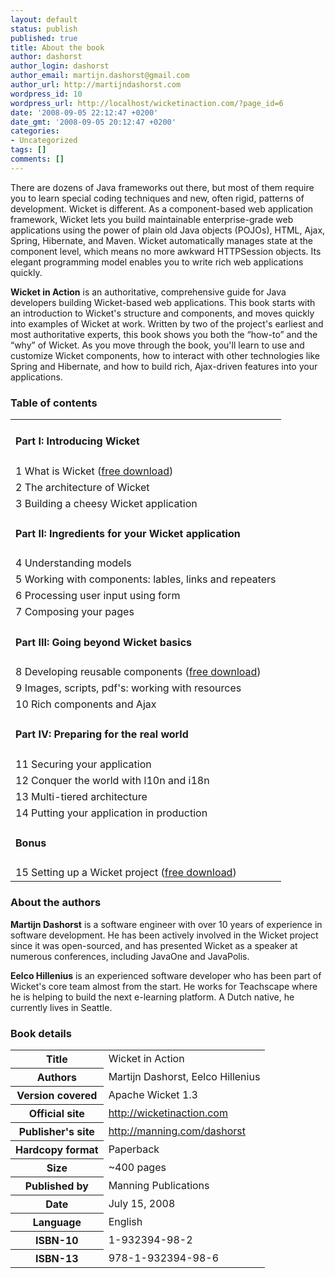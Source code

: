 ```yaml
---
layout: default
status: publish
published: true
title: About the book
author: dashorst
author_login: dashorst
author_email: martijn.dashorst@gmail.com
author_url: http://martijndashorst.com
wordpress_id: 10
wordpress_url: http://localhost/wicketinaction.com/?page_id=6
date: '2008-09-05 22:12:47 +0200'
date_gmt: '2008-09-05 20:12:47 +0200'
categories:
- Uncategorized
tags: []
comments: []
---
```

There are dozens of Java frameworks out there, but most of them require
you to learn special coding techniques and new, often rigid, patterns
of development. Wicket is different. As a component-based web
application framework, Wicket lets you build maintainable
enterprise-grade web applications using the power of plain old Java
objects (POJOs), HTML, Ajax, Spring, Hibernate, and Maven. Wicket
automatically manages state at the component level, which means no more
awkward HTTPSession objects. Its elegant programming model enables you
to write rich web applications quickly.

**Wicket in Action** is an authoritative, comprehensive guide for Java
developers building Wicket-based web applications. This book starts
with an introduction to Wicket's structure and components, and moves
quickly into examples of Wicket at work. Written by two of the
project's earliest and most authoritative experts, this book shows you
both the “how-to” and the “why” of Wicket. As you move through the
book, you'll learn to use and customize Wicket components, how to
interact with other technologies like Spring and Hibernate, and how to
build rich, Ajax-driven features into your applications.

### Table of contents

<table class="book-toc" border="0">
<tbody>
<tr>
<td>
<h4>Part I: Introducing Wicket</h4>
</td>
</tr>
<tr>
<td>1 What is Wicket (<a href="http://manning.com/dashorst/ch01_dashorst.pdf">free download</a>)</td>
</tr>
<tr>
<td>2 The architecture of Wicket</td>
</tr>
<tr>
<td>3 Building a cheesy Wicket application</td>
</tr>
<tr>
<td>
<h4>Part II: Ingredients for your Wicket application</h4>
</td>
</tr>
<tr>
<td>4 Understanding models</td>
</tr>
<tr>
<td>5 Working with components: lables, links and repeaters</td>
</tr>
<tr>
<td>6 Processing user input using form</td>
</tr>
<tr>
<td>7 Composing your pages</td>
</tr>
<tr>
<td>
<h4>Part III: Going beyond Wicket basics</h4>
</td>
</tr>
<tr>
<td>8 Developing reusable components (<a href="http://manning.com/dashorst/ch08_dashorst.pdf">free download</a>)</td>
</tr>
<tr>
<td>9 Images, scripts, pdf's: working with resources</td>
</tr>
<tr>
<td>10 Rich components and Ajax</td>
</tr>
<tr>
<td>
<h4>Part IV: Preparing for the real world</h4>
</td>
</tr>
<tr>
<td>11 Securing your application</td>
</tr>
<tr>
<td>12 Conquer the world with l10n and i18n</td>
</tr>
<tr>
<td>13 Multi-tiered architecture</td>
</tr>
<tr>
<td>14 Putting your application in production</td>
</tr>
<tr>
<td>
<h4>Bonus</h4>
</td>
</tr>
<tr>
<td>15 Setting up a Wicket project (<a href="https://manning-content.s3.amazonaws.com/download/c/aa1bbbe-4b37-41d7-b285-c4bbac2f2ff2/Wicket_Bonus-chapter15.pdf">free download</a>)</td>
</tr>
</tbody>
</table>

### About the authors

**Martijn Dashorst** is a software engineer with over 10 years of
experience in software development. He has been actively involved in
the Wicket project since it was open-sourced, and has presented Wicket
as a speaker at numerous conferences, including JavaOne and JavaPolis.

**Eelco Hillenius** is an experienced software developer who has been
part of Wicket's core team almost from the start. He works for
Teachscape where he is helping to build the next e-learning platform. A
Dutch native, he currently lives in Seattle.

### Book details

<table class="book-details" border="0">
<tbody>
<tr>
<th>Title</th>
<td>Wicket in Action</td>
</tr>
<tr>
<th>Authors</th>
<td>Martijn Dashorst, Eelco Hillenius</td>
</tr>
<tr>
<th>Version covered</th>
<td>Apache Wicket 1.3</td>
</tr>
<tr>
<th>Official site</th>
<td><a href="http://wicketinaction.com">http://wicketinaction.com</a></td>
</tr>
<tr>
<th>Publisher's site</th>
<td><a href="http://manning.com/dashorst">http://manning.com/dashorst</a></td>
</tr>
<tr>
<th>Hardcopy format</th>
<td>Paperback</td>
</tr>
<tr>
<th>Size</th>
<td>~400 pages</td>
</tr>
<tr>
<th>Published by</th>
<td>Manning Publications</td>
</tr>
<tr>
<th>Date</th>
<td>July 15, 2008</td>
</tr>
<tr>
<th>Language</th>
<td>English</td>
</tr>
<tr>
<th>ISBN-10</th>
<td>1-932394-98-2</td>
</tr>
<tr>
<th>ISBN-13</th>
<td>978-1-932394-98-6</td>
</tr>
</tbody>
</table>
